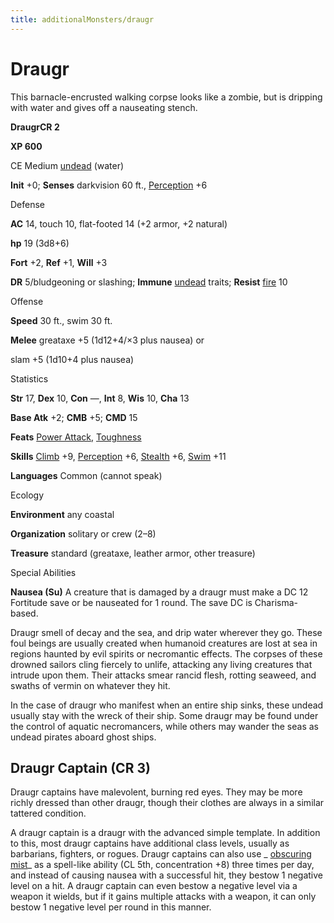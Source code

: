 ```yaml
---
title: additionalMonsters/draugr
---
```

# Draugr

This barnacle-encrusted walking corpse looks like a zombie, but is dripping with water and gives off a nauseating stench.

**DraugrCR 2**

**XP 600**

CE Medium [undead](monsters/creatureTypes#_undead) (water)

**Init** +0; **Senses** darkvision 60 ft., [Perception](additionalMonsters/../skills/perception#_perception) +6

Defense

**AC** 14, touch 10, flat-footed 14 (+2 armor, +2 natural)

**hp** 19 (3d8+6)

**Fort** +2, **Ref** +1, **Will** +3

**DR** 5/bludgeoning or slashing; **Immune** [undead](monsters/creatureTypes#_undead) traits; **Resist** [fire](monsters/creatureTypes#_fire-subtype) 10

Offense

**Speed** 30 ft., swim 30 ft.

**Melee** greataxe +5 (1d12+4/×3 plus nausea) or

slam +5 (1d10+4 plus nausea)

Statistics

**Str** 17, **Dex** 10, **Con** —, **Int** 8, **Wis** 10, **Cha** 13

**Base Atk** +2; **CMB** +5; **CMD** 15

**Feats** [Power Attack](additionalMonsters/../feats#_power-attack), [Toughness](additionalMonsters/../feats#_toughness)

**Skills** [Climb](additionalMonsters/../skills/climb#_climb) +9, [Perception](additionalMonsters/../skills/perception#_perception) +6, [Stealth](additionalMonsters/../skills/stealth#_stealth) +6, [Swim](additionalMonsters/../skills/swim#_swim) +11

**Languages** Common (cannot speak)

Ecology

**Environment** any coastal

**Organization** solitary or crew (2–8)

**Treasure** standard (greataxe, leather armor, other treasure)

Special Abilities

**Nausea (Su)** A creature that is damaged by a draugr must make a DC 12 Fortitude save or be nauseated for 1 round. The save DC is Charisma-based.

Draugr smell of decay and the sea, and drip water wherever they go. These foul beings are usually created when humanoid creatures are lost at sea in regions haunted by evil spirits or necromantic effects. The corpses of these drowned sailors cling fiercely to unlife, attacking any living creatures that intrude upon them. Their attacks smear rancid flesh, rotting seaweed, and swaths of vermin on whatever they hit.

In the case of draugr who manifest when an entire ship sinks, these undead usually stay with the wreck of their ship. Some draugr may be found under the control of aquatic necromancers, while others may wander the seas as undead pirates aboard ghost ships.

## Draugr Captain (CR 3)

Draugr captains have malevolent, burning red eyes. They may be more richly dressed than other draugr, though their clothes are always in a similar tattered condition.

A draugr captain is a draugr with the advanced simple template. In addition to this, most draugr captains have additional class levels, usually as barbarians, fighters, or rogues. Draugr captains can also use _ [obscuring mist](additionalMonsters/../spells/obscuringMist#_obscuring-mist)_ as a spell-like ability (CL 5th, concentration +8) three times per day, and instead of causing nausea with a successful hit, they bestow 1 negative level on a hit. A draugr captain can even bestow a negative level via a weapon it wields, but if it gains multiple attacks with a weapon, it can only bestow 1 negative level per round in this manner.

